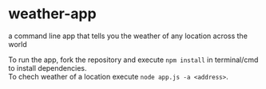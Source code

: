 # weather-app
a command line app that tells you the weather of any location across the world

To run the app, fork the repository and execute `npm install` in terminal/cmd to install dependencies.  
To chech weather of a location execute `node app.js -a <address>`.

